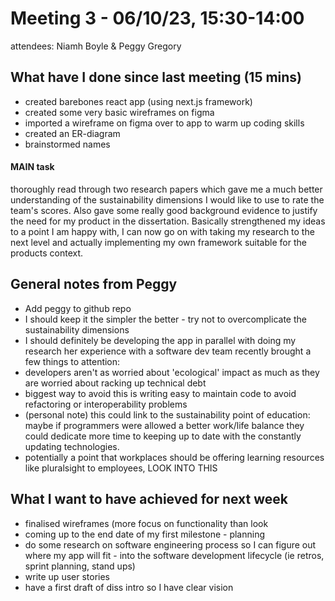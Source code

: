 # Meeting 3 - 06/10/23,  15:30-14:00
attendees: Niamh Boyle & Peggy Gregory

## What have I done since last meeting (15 mins)
- created barebones react app (using next.js framework)
- created some very basic wireframes on figma
- imported a wireframe on figma over to app to warm up coding skills
- created an ER-diagram
- brainstormed names


#### MAIN task
thoroughly read through two research papers which gave me a much better understanding of the sustainability dimensions I would like to use to rate the team's scores. Also gave some really good background evidence to justify the need for my product in the dissertation.
Basically strengthened my ideas to a point I am happy with, I can now go on with taking my research to the next level and actually implementing my own framework suitable for the products context.


## General notes from Peggy
- Add peggy to github repo
- I should keep it the simpler the better - try not to overcomplicate the sustainability dimensions
- I should definitely be developing the app in parallel with doing my research
her experience with a software dev team recently brought a few things to attention:
- developers aren't as worried about 'ecological' impact as much as they are worried about racking up technical debt
- biggest way to avoid this is writing easy to maintain code to avoid refactoring or interoperability problems
- (personal note) this could link to the sustainability point of education: maybe if programmers were allowed a better work/life balance they could dedicate more time to keeping up to date with the constantly updating technologies.
- potentially a point that workplaces should be offering learning resources like pluralsight to employees, LOOK INTO THIS


## What I want to have achieved for next week
- finalised wireframes (more focus on functionality than look
- coming up to the end date of my first milestone - planning
- do some research on software engineering process so I can figure out where my app will fit - into the software development lifecycle (ie retros, sprint planning, stand ups)
- write up user stories
- have a first draft of diss intro so I have clear vision
